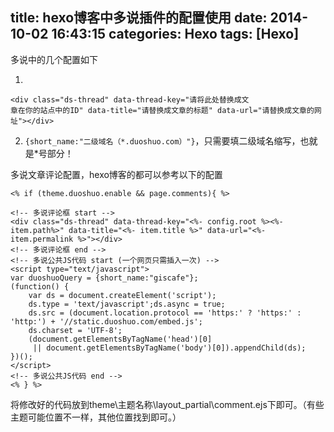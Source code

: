 title: hexo博客中多说插件的配置使用
date: 2014-10-02 16:43:15
categories: Hexo
tags: [Hexo]
---
多说中的几个配置如下

 1.

	<div class="ds-thread" data-thread-key="请将此处替换成文
	章在你的站点中的ID" data-title="请替换成文章的标题" data-url="请替换成文章的网址"></div>
 
2.
   `{short_name:"二级域名（*.duoshuo.com）"}`，只需要填二级域名缩写，也就是*号部分！


<!--more-->

多说文章评论配置，hexo博客的都可以参考以下的配置

    <% if (theme.duoshuo.enable && page.comments){ %>

	<!-- 多说评论框 start -->
	<div class="ds-thread" data-thread-key="<%- config.root %><%- item.path%>" data-title="<%- item.title %>" data-url="<%- item.permalink %>"></div>
	<!-- 多说评论框 end -->
	<!-- 多说公共JS代码 start (一个网页只需插入一次) -->
	<script type="text/javascript">
	var duoshuoQuery = {short_name:"giscafe"};
	(function() {
		var ds = document.createElement('script');
		ds.type = 'text/javascript';ds.async = true;
		ds.src = (document.location.protocol == 'https:' ? 'https:' : 'http:') + '//static.duoshuo.com/embed.js';
		ds.charset = 'UTF-8';
		(document.getElementsByTagName('head')[0] 
		 || document.getElementsByTagName('body')[0]).appendChild(ds);
	})();
	</script>
	<!-- 多说公共JS代码 end -->
	<% } %>

将修改好的代码放到theme\主题名称\layout\_partial\comment.ejs下即可。（有些主题可能位置不一样，其他位置找到即可。）


